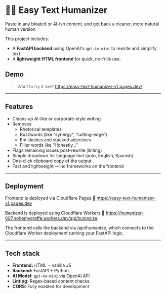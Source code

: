 
# 🧑‍💻 Easy Text Humanizer

Paste in any bloated or AI-ish content, and get back a cleaner, more natural human version.

This project includes:
- A **FastAPI backend** using OpenAI's `gpt-4o-mini` to rewrite and simplify text.
- A **lightweight HTML frontend** for quick, no-frills use.


## Demo

> Want to try it live? https://easy-text-humanizer-v1.pages.dev/

---

## Features

- Cleans up AI-like or corporate-style writing
- Removes:
  - Rhetorical templates
  - Buzzwords (like “synergy”, “cutting-edge”)
  - Em-dashes and stacked adjectives
  - Filler words like “Honestly…”
- Flags remaining issues post-rewrite (linting)
- Simple dropdown for language hint (auto, English, Spanish)
- One-click clipboard copy of the output
- Fast and lightweight — no frameworks on the frontend

---

## Deployment

Frontend is deployed via Cloudflare Pages
🔗 https://easy-text-humanizer-v1.pages.dev

Backend is deployed using Cloudflare Workers
🔗 https://humanizer-007.nohemygraffe.workers.dev/api/humanize

The frontend calls the backend via /api/humanize, which connects to the Cloudflare Worker deployment running your FastAPI logic.

---

## Tech stack

- **Frontend:** HTML + vanilla JS
- **Backend:** FastAPI + Python
- **AI Model:** `gpt-4o-mini` via OpenAI API
- **Linting:** Regex-based content checks
- **CORS:** Fully enabled for development

